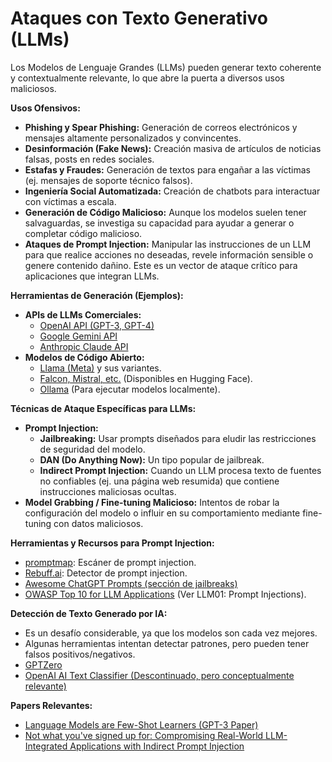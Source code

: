 # Ataques con Texto Generativo (LLMs)

Los Modelos de Lenguaje Grandes (LLMs) pueden generar texto coherente y contextualmente relevante, lo que abre la puerta a diversos usos maliciosos.

**Usos Ofensivos:**

*   **Phishing y Spear Phishing:** Generación de correos electrónicos y mensajes altamente personalizados y convincentes.
*   **Desinformación (Fake News):** Creación masiva de artículos de noticias falsas, posts en redes sociales.
*   **Estafas y Fraudes:** Generación de textos para engañar a las víctimas (ej. mensajes de soporte técnico falsos).
*   **Ingeniería Social Automatizada:** Creación de chatbots para interactuar con víctimas a escala.
*   **Generación de Código Malicioso:** Aunque los modelos suelen tener salvaguardas, se investiga su capacidad para ayudar a generar o completar código malicioso.
*   **Ataques de Prompt Injection:** Manipular las instrucciones de un LLM para que realice acciones no deseadas, revele información sensible o genere contenido dañino. Este es un vector de ataque crítico para aplicaciones que integran LLMs.

**Herramientas de Generación (Ejemplos):**

*   **APIs de LLMs Comerciales:**
    *   [OpenAI API (GPT-3, GPT-4)](https://openai.com/api/)
    *   [Google Gemini API](https://ai.google.dev/)
    *   [Anthropic Claude API](https://www.anthropic.com/product)
*   **Modelos de Código Abierto:**
    *   [Llama (Meta)](https://github.com/facebookresearch/llama) y sus variantes.
    *   [Falcon, Mistral, etc.](https://huggingface.co/models) (Disponibles en Hugging Face).
    *   [Ollama](https://github.com/jmorganca/ollama) (Para ejecutar modelos localmente).

**Técnicas de Ataque Específicas para LLMs:**

*   **Prompt Injection:**
    *   **Jailbreaking:** Usar prompts diseñados para eludir las restricciones de seguridad del modelo.
    *   **DAN (Do Anything Now):** Un tipo popular de jailbreak.
    *   **Indirect Prompt Injection:** Cuando un LLM procesa texto de fuentes no confiables (ej. una página web resumida) que contiene instrucciones maliciosas ocultas.
*   **Model Grabbing / Fine-tuning Malicioso:** Intentos de robar la configuración del modelo o influir en su comportamiento mediante fine-tuning con datos maliciosos.

**Herramientas y Recursos para Prompt Injection:**

*   [promptmap](https://github.com/utkusen/promptmap): Escáner de prompt injection.
*   [Rebuff.ai](https://github.com/protectai/rebuff): Detector de prompt injection.
*   [Awesome ChatGPT Prompts (sección de jailbreaks)](https://github.com/f/awesome-chatgpt-prompts)
*   [OWASP Top 10 for LLM Applications](https://owasp.org/www-project-top-10-for-large-language-model-applications/) (Ver LLM01: Prompt Injections).

**Detección de Texto Generado por IA:**

*   Es un desafío considerable, ya que los modelos son cada vez mejores.
*   Algunas herramientas intentan detectar patrones, pero pueden tener falsos positivos/negativos.
*   [GPTZero](https://gptzero.me/)
*   [OpenAI AI Text Classifier (Descontinuado, pero conceptualmente relevante)](https://openai.com/blog/new-ai-classifier-for-indicating-ai-written-text/)

**Papers Relevantes:**

*   [Language Models are Few-Shot Learners (GPT-3 Paper)](https://arxiv.org/abs/2005.14165)
*   [Not what you've signed up for: Compromising Real-World LLM-Integrated Applications with Indirect Prompt Injection](https://arxiv.org/abs/2302.12173)
